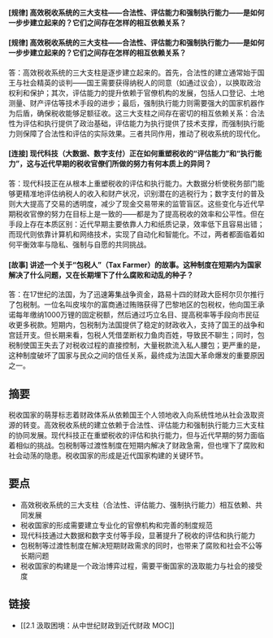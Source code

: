 #### [规律] 高效税收系统的三大支柱——合法性、评估能力和强制执行能力——是如何一步步建立起来的？它们之间存在怎样的相互依赖关系？


#### [规律] 高效税收系统的三大支柱——合法性、评估能力和强制执行能力——是如何一步步建立起来的？它们之间存在怎样的相互依赖关系？
答：高效税收系统的三大支柱是逐步建立起来的。首先，合法性的建立通常始于国王与社会精英的谈判——国王需要获得纳税人的同意（如通过议会），以换取政治权利和保护；其次，评估能力的提升依赖于官僚机构的发展，包括人口登记、土地测量、财产评估等技术手段的进步；最后，强制执行能力则需要强大的国家机器作为后盾，确保税收能够足额征收。这三大支柱之间存在密切的相互依赖关系：合法性为评估和执行提供了政治基础，评估能力为执行提供了技术支撑，而强制执行能力则保障了合法性和评估的实际效果。三者共同作用，推动了税收系统的现代化。

#### [连接] 现代科技（大数据、数字支付）正在如何重塑税收的“评估能力”和“执行能力”，这与近代早期的税收官僚们所做的努力有何本质上的异同？
答：现代科技正在从根本上重塑税收的评估和执行能力。大数据分析使税务部门能够更精准地评估纳税人的收入和财产状况，识别潜在的逃税行为；数字支付的普及则大大提高了交易的透明度，减少了现金交易带来的监管盲区。这些变化与近代早期税收官僚的努力在目标上是一致的——都是为了提高税收的效率和公平性。但在手段上存在本质区别：近代早期主要依靠人力和纸质记录，效率低下且容易出错；而现代则依靠计算机和网络技术，实现了自动化和智能化。不过，两者都面临着如何平衡效率与隐私、强制与自愿的共同挑战。

#### [故事] 讲述一个关于“包税人”（Tax Farmer）的故事。这种制度在短期内为国家解决了什么问题，又在长期埋下了什么腐败和动乱的种子？
答：在17世纪的法国，为了迅速筹集战争资金，路易十四的财政大臣柯尔贝尔推行了包税制。一位名叫皮埃尔的富商通过贿赂获得了巴黎地区的包税权，他向国王承诺每年缴纳1000万锂的固定税额，然后通过巧立名目、提高税率等手段向市民征收更多税款。短期内，包税制为法国提供了稳定的财政收入，支持了国王的战争和宫廷开支。但长期来看，包税人凭借垄断权力鱼肉百姓，导致民不聊生；同时，包税制使国王失去了对税收过程的直接控制，大量税款流入私人腰包；更严重的是，这种制度破坏了国家与民众之间的信任关系，最终成为法国大革命爆发的重要原因之一。

## 摘要
税收国家的萌芽标志着财政体系从依赖国王个人领地收入向系统性地从社会汲取资源的转变。高效税收系统的建立依赖于合法性、评估能力和强制执行能力三大支柱的协同发展。现代科技正在重塑税收的评估和执行能力，但与近代早期的努力面临着相似的挑战。包税制等过渡性制度在短期内解决了财政急需，但也埋下了腐败和社会动荡的隐患。税收国家的形成是近代国家构建的关键环节。

## 要点
- 高效税收系统的三大支柱（合法性、评估能力、强制执行能力）相互依赖、共同发展
- 税收国家的形成需要建立专业化的官僚机构和完善的制度规范
- 现代科技通过大数据和数字支付等手段，显著提升了税收的评估和执行能力
- 包税制等过渡性制度在解决短期财政需求的同时，也带来了腐败和社会不公等长期问题
- 税收国家的构建是一个政治博弈过程，需要平衡国家的汲取能力与社会的接受度

## 链接
- [[2.1 汲取困境：从中世纪财政到近代财政 MOC]]
